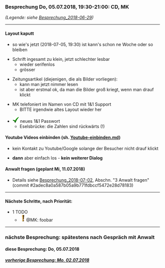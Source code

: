### Besprechung Do, 05.07.2018, 19:30-21:00: CD, MK ###
*(Legende: siehe [Besprechung_2018-06-29](Besprechung_2018-06-29.md))*

---
#### Layout kaputt ####
  - so wie's jetzt (2018-07-05, 19:30) ist kann's schon ne Woche oder so bleiben
    >
  - Schrift ingesamt zu klein, jetzt schlechter lesbar
    * wieder serifenlos
    * grösser
    >
  - Zeitungsartikel (diejenigen, die als Bilder vorliegen):
    * kann man jetzt nimmer lesen
    * ist aber erstmal ok, da man die Bilder groß kriegt, wenn man drauf klickt
    >
  - MK telefoniert im Namen von CD mit 1&1 Support
    * BITTE irgendwie altes Layout wieder her
    >
  - ![check](i/check.png) neues 1&1 Passwort
    * Eselsbrücke: die Zahlen sind rückwärts (!)

#### Youtube Videos einbinden (sh. [Youtube-einbinden.md](Youtube-einbinden.md)) ####
  - kein Kontakt zu Youtube/Google solange der Besucher nicht drauf klickt
    >
  - **dann** aber einfach los - **kein weiterer Dialog**
    >

#### Anwalt fragen (geplant Mi, 11.07.2018) ####
  - Details siehe [Besprechung_2018-07-02](Besprechung_2018-07-02.md), Abschn. "3 Anwalt fragen" (commit #2adec8a0a587b05a9b771fdbccf5472e28d78183)


---

#### Nächste Schritte, nach Priorität: ####
- 1 TODO
  * ![todo](i/exclamation.png)@MK: foobar

___
  
### nächste Besprechung: spätestens nach Gespräch mit Anwalt ###
#### diese Besprechung: Do, 05.07.2018 ####
##### [vorherige Besprechung: Mo, 02.07.2018](Besprechung_2018-07-02.md) #####

